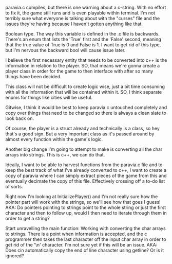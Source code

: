paravia.c compiles, but there is one warning about a c-string. With no effort to fix it, the game
still runs and is even playable within terminal. I'm not terribly sure what everyone is talking about
with the "curses" file and the issues they're having because I haven't gotten anything like that.

Boolean type. The way this variable is defined in the .c file is backwards. There's an enum that
lists the 'True' first and the 'False' second, meaning that the true value of True is 0 and False is 1.
I want to get rid of this type, but I'm nervous the backward bool will cause issue later.


I believe the first necessary entity that needs to be converted into c++ is the information in
relation to the player. SO, that means we're gonna create a player class in order for the game
to then interface with after so many things have been decided.

This class will not be difficult to create logic wise, just a bit time consuming with all the information
that will be contained within it. SO, I think separate enums for things like cities will be useful.

Gitwise, I think it would be best to keep paravia.c untouched completely and copy over
things that need to be changed so there is always a clean slate to look back on.

Of course, the player is a struct already and technically is a class, so hey that's a good sign.
But a very important class as it's passed around by almost every function within the game's
logic.

Another big change I'm going to attempt to make is converting all the char arrays into
strings. This is c++, we can do that.

Ideally, I want to be able to harvest functions from the paravia.c file and to keep the
best track of what I've already converted to c++, I want to create a copy of paravia
where I can simply extract pieces of the game from this and eventually decimate
the copy of this file. Effectively crossing off a to-do list of sorts.

Right now I'm looking at InitializePlayer() and I'm not really sure how the pointer part will work with the strings, so we'll see how that goes I guess!
AKA: Do pointers pointing to strings point to the whole string or just the first character and then
         to follow up, would I then need to iterate through them in order to get a string? 


Start unravelling the main function:
Working with converting the char arrays to strings. There is a point when information is accepted, and the c programmer then takes the last character off the input char array in order to get rid of the
'\n' character. I'm not sure yet if this will be an issue.
AKA: Does cin automatically copy the end of line character using getline? Or is it ignored?



